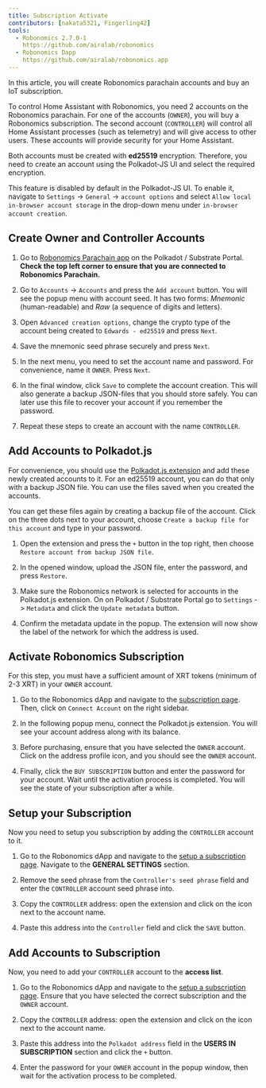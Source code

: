 ```yaml
---
title: Subscription Activate
contributors: [nakata5321, Fingerling42]
tools:   
  - Robonomics 2.7.0-1
    https://github.com/airalab/robonomics
  - Robonomics Dapp 
    https://github.com/airalab/robonomics.app
---
```


In this article, you will create Robonomics parachain accounts and buy an IoT subscription. 

<robo-wiki-picture src="home-assistant/sub_activate.png" />


To control Home Assistant with Robonomics, you need 2 accounts on the Robonomics parachain. For one of the accounts (`OWNER`), you will buy a Robonomics subscription. The second account (`CONTROLLER`) will control all Home Assistant processes (such as telemetry) and will give access to other users. These accounts will provide security for your Home Assistant. 

<robo-wiki-note type="warning" title="WARNING">

Both accounts must be created with **ed25519** encryption. Therefore, you need to create an account using the Polkadot-JS UI and select the required encryption. 

This feature is disabled by default in the Polkadot-JS UI. To enable it, navigate to `Settings` -> `General` -> `account options` and select `Allow local in-browser account storage` in the drop-down menu under `in-browser account creation`.

</robo-wiki-note>

## Create Owner and Controller Accounts

<robo-wiki-video autoplay loop controls :videos="[{src: 'https://ipfs.living/ipfs/QmajeEV4adqR2DCaBJPZhH6NR74eHaRmvCcbeQtnLm7Kcc', type:'mp4'}]" />

1. Go to [Robonomics Parachain app](https://polkadot.js.org/apps/?rpc=wss%3A%2F%2Fkusama.rpc.robonomics.network%2F#/) on the Polkadot / Substrate Portal. **Check the top left corner to ensure that you are connected to Robonomics Parachain.**

2. Go to `Accounts` -> `Accounts` and press the `Add account` button. You will see the popup menu with account seed. It has two forms: *Mnemonic* (human-readable) and *Raw* (a sequence of digits and letters). 

3. Open `Advanced creation options`, change the crypto type of the account being created to `Edwards - ed25519` and press `Next`.

4. Save the mnemonic seed phrase securely and press `Next`.

5. In the next menu, you need to set the account name and password. For convenience, name it  `OWNER`. Press `Next`.

6. In the final window, click `Save` to complete the account creation. This will also generate a backup JSON-files that you should store safely. You can later use this file to recover your account if you remember the password.

7. Repeat these steps to create an account with the name `CONTROLLER`.


## Add Accounts to Polkadot.js

For convenience, you should use the [Polkadot.js extension](https://polkadot.js.org/extension/) and add these newly created accounts to it. For an ed25519 account, you can do that only with a backup JSON file. You can use the files saved when you created the accounts.

You can get these files again by creating a backup file of the account. Click on the three dots next to your account, choose `Create a backup file for this account` and type in your password.

<robo-wiki-video autoplay loop controls :videos="[{src: 'https://ipfs.living/ipfs/Qmc5LcbLSdVCUubLomUUo5Qxrxb2xaixpwUFqnpj2C9iM5', type:'mp4'}]" />

1. Open the extension and press the `+` button in the top right, then choose `Restore account from backup JSON file`.

2. In the opened window, upload the JSON file, enter the password, and press `Restore`.

3. Make sure the Robonomics network is selected for accounts in the Polkadot.js extension. On on Polkadot / Substrate Portal go to `Settings` -> `Metadata` and click the `Update metadata` button. 

4. Confirm the metadata update in the popup. The extension will now show the label of the network for which the address is used.

<robo-wiki-video autoplay loop controls :videos="[{src: 'https://ipfs.living/ipfs/QmXVhu17Qkx8VkAAVfm5mUBzSTq1BvaAF7MNdXLgZSvZcR', type:'mp4'}]" />

## Activate Robonomics Subscription 

<robo-wiki-note type="okay">

For this step, you must have a sufficient amount of XRT tokens (minimum of 2-3 XRT) in your `OWNER` account.

</robo-wiki-note>

<robo-wiki-video autoplay loop controls :videos="[{src: 'https://ipfs.living/ipfs/QmXA7WgScwjt1re34BMEqX9CUYLrYQKqqvigDNU6TALQah', type:'mp4'}]" />

1. Go to the Robonomics dApp and navigate to the [subscription page](https://robonomics.app/#/rws-buy). Then, click on `Connect Account` on the right sidebar.

2. In the following popup menu, connect the Polkadot.js extension. You will see your account address along with its balance.

3. Before purchasing, ensure that you have selected the `OWNER` account. Click on the address profile icon, and you should see the `OWNER` account.

4. Finally, click the `BUY SUBSCRIPTION` button and enter the password for your account. Wait until the activation process is completed. You will see the state of your subscription after a while.

## Setup your Subscription

Now you need to setup you subscription by adding the `CONTROLLER` account to it.

<robo-wiki-video autoplay loop controls :videos="[{src: 'https://ipfs.living/ipfs/Qmd5P356UE1yDLAd4uSdq1dERbyp5gk5wpWD3iENNt2mjV', type:'mp4'}]" />

1. Go to the Robonomics dApp and navigate to the [setup a subscription page](https://robonomics.app/#/rws-setup). Navigate to the **GENERAL SETTINGS** section.

2. Remove the seed phrase from the `Controller's seed phrase` field and enter the `CONTROLLER` account seed phrase into.

3. Copy the `CONTROLLER` address: open the extension and click on the icon next to the account name.

4. Paste this address into the `Controller` field and click the `SAVE` button.

## Add Accounts to Subscription

Now, you need to add your `CONTROLLER` account to the **access list**. 

<robo-wiki-video autoplay loop controls :videos="[{src: 'https://ipfs.living/ipfs/QmVvPSxWm8s9YAogGqDFgxyXjuM9bW3qs8kwDg3PgTWinz', type:'mp4'}]" />

1. Go to the Robonomics dApp and navigate to the [setup a subscription page](https://robonomics.app/#/rws-setup). Ensure that you have selected the correct subscription and the `OWNER` account.

2. Copy the `CONTROLLER` address: open the extension and click on the icon next to the account name.

3. Paste this address into the `Polkadot address` field in the **USERS IN SUBSCRIPTION** section and click the `+` button. 

4. Enter the password for your `OWNER` account in the popup window, then wait for the activation process to be completed.
